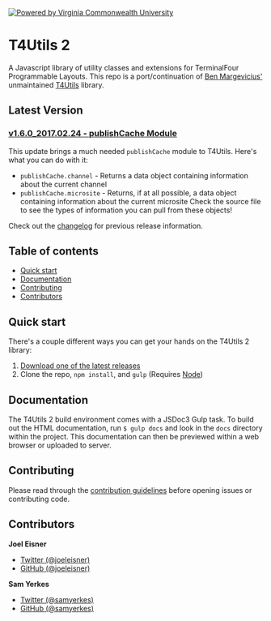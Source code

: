 [![Powered by Virginia Commonwealth University](https://t4tools.vcu.edu/github/images/powered-by.svg)](http://www.vcu.edu/)

# T4Utils 2
A Javascript library of utility classes and extensions for TerminalFour Programmable Layouts. This repo is a port/continuation of [Ben Margevicius'](https://github.com/bdm4) unmaintained [T4Utils](https://github.com/FPBSchoolOfNursing/T4Utils) library.

## Latest Version

### [v1.6.0_2017.02.24 - publishCache Module](https://github.com/virginiacommonwealthuniversity/T4Utils2/releases/tag/v1.6.0_2017.02.24)
This update brings a much needed `publishCache` module to T4Utils. Here's what you can do with it:
* `publishCache.channel` -   Returns a data object containing information about the current channel
* `publishCache.microsite` - Returns, if at all possible, a data object containing information about the current microsite
Check the source file to see the types of information you can pull from these objects!

Check out the [changelog](changelog.md) for previous release information.

## Table of contents
* [Quick start](#quick-start)
* [Documentation](#documentation)
* [Contributing](#contributing)
* [Contributors](#contributors)

## Quick start
There's a couple different ways you can get your hands on the T4Utils 2 library:

1. [Download one of the latest releases](https://github.com/virginiacommonwealthuniversity/T4Utils2/releases)
2. Clone the repo, `npm install`, and `gulp` (Requires [Node](https://nodejs.org/))

## Documentation
The T4Utils 2 build environment comes with a JSDoc3 Gulp task. To build out the HTML documentation, run `$ gulp docs` and look in the `docs` directory within the project. This documentation can then be previewed within a web browser or uploaded to server.

## Contributing
Please read through the [contribution guidelines](contribute.md) before opening issues or contributing code.

## Contributors
**Joel Eisner**
* [Twitter (@joeleisner)](https://twitter.com/joeleisner)
* [GitHub (@joeleisner)](https://github.com/joeleisner)

**Sam Yerkes**
* [Twitter (@samyerkes)](https://twitter.com/samyerkes)
* [GitHub (@samyerkes)](https://github.com/samyerkes)
